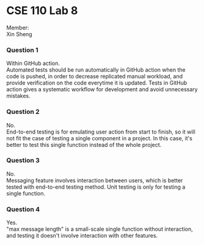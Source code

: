 # CSE 110 Lab 8 
Member:  
Xin Sheng

### Question 1
Within GitHub action.  
Automated tests should be run automatically in GitHub action when the code is pushed, in order to decrease replicated manual workload, and provide verification on the code everytime it is updated. Tests in GitHub action gives a systematic workflow for development and avoid unnecessary mistakes. 

### Question 2
No.  
End-to-end testing is for emulating user action from start to finish, so it will not fit the case of testing a single component in a project. In this case, it's better to test this single function instead of the whole project. 

### Question 3
No.  
Messaging feature involves interaction between users, which is better tested with end-to-end testing method. Unit testing is only for testing a single function. 

### Question 4 
Yes.  
"max message length" is a small-scale single function without interaction, and testing it doesn't involve interaction with other features. 